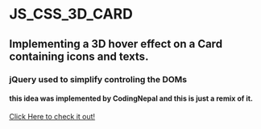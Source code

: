 # JS_CSS_3D_CARD

## Implementing a 3D hover effect on a Card containing icons and texts.

### jQuery used to simplify controling the DOMs

#### this idea was implemented by CodingNepal and this is just a remix of it.

[Click Here to check it out!](https://emadnazzal.github.io/JS_CSS_3D_CARD/)
